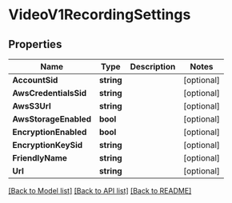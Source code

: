 # VideoV1RecordingSettings

## Properties

Name | Type | Description | Notes
------------ | ------------- | ------------- | -------------
**AccountSid** | **string** |  | [optional] 
**AwsCredentialsSid** | **string** |  | [optional] 
**AwsS3Url** | **string** |  | [optional] 
**AwsStorageEnabled** | **bool** |  | [optional] 
**EncryptionEnabled** | **bool** |  | [optional] 
**EncryptionKeySid** | **string** |  | [optional] 
**FriendlyName** | **string** |  | [optional] 
**Url** | **string** |  | [optional] 

[[Back to Model list]](../README.md#documentation-for-models) [[Back to API list]](../README.md#documentation-for-api-endpoints) [[Back to README]](../README.md)



